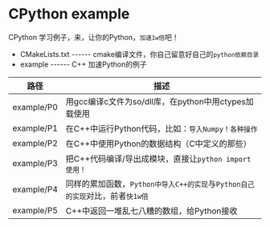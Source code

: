 # CPython example



CPython 学习例子，来，让你的Python，`加速1w倍`吧！

- CMakeLists.txt ------ cmake编译文件，你自己留意好自己的`python依赖目录`
- example ------ C++ 加速Python的例子



| 路径       | 描述                                                         |
| ---------- | ------------------------------------------------------------ |
| example/P0 | 用gcc编译c文件为so/dll库，在python中用ctypes加载使用         |
| example/P1 | 在C++中运行Python代码，比如：`导入Numpy！各种操作`           |
| example/P2 | 在C++中使用Python的数据结构（C中定义的那些）                 |
| example/P3 | 把C++代码编译/导出成模块，直接让`python import使用！`        |
| example/P4 | 同样的累加函数，`Python中导入C++的实现`与`Python自己的实现`对比，前者`快1w倍` |
| example/P5 | C++中返回一堆乱七八糟的数组，给Python接收                    |

